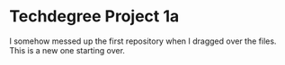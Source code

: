# Techdegree Project 1a
 I somehow messed up the first repository when I dragged over the files.  This is a new one starting over. 
